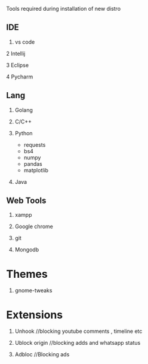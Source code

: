 Tools required during installation of new distro

## IDE

 1. vs code

 2 Intellij
 
 3 Eclipse
 
 4 Pycharm


## Lang

 1. Golang
 
 2. C/C++
 
 2. Python
       *  requests
       *  bs4
       *  numpy
       *  pandas
       *  matplotlib
         
 
 3. Java

## Web Tools

 1. xampp

 2. Google chrome

 3. git

 4. Mongodb 

# Themes
 1. gnome-tweaks
 
 # Extensions
 
  1. Unhook        //blocking youtube comments , timeline etc
  
  2. Ublock origin //blocking adds and whatsapp status
  
  3. Adbloc        //Blocking ads
